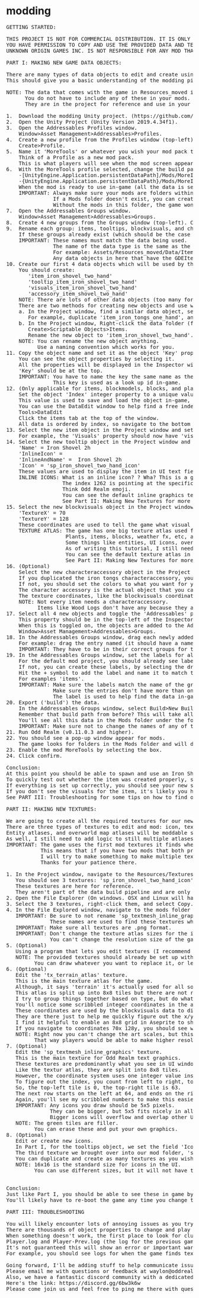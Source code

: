 # modding
<pre>
GETTING STARTED:

THIS PROJECT IS NOT FOR COMMERCIAL DISTRIBUTION. IT IS ONLY A TOOL TO HELP MODDERS CREATE MODS FOR ODD REALM. 
YOU HAVE PERMISSION TO COPY AND USE THE PROVIDED DATA AND TEXTURES FOR ODD REALM MODS ONLY. 
UNKNOWN ORIGIN GAMES INC. IS NOT RESPONSIBLE FOR ANY MOD THAT YOU CREATE. 

PART I: MAKING NEW GAME DATA OBJECTS:

There are many types of data objects to edit and create using this project, but, for this example, I'll walk you through creating a new item (Iron Shovel 2h).
This should give you a basic understanding of the modding pipeline.

NOTE: The data that comes with the game in Resources_moved is what Odd Realm uses by default. 
      You do not have to include any of these in your mods. 
      They are in the project for reference and use in your mods if desired.
      
1.  Download the modding Unity project. (https://github.com/oddrealm/modding)
2.  Open the Unity Project (Unity Version 2019.4.34f1).
3.  Open the Addressables Profiles window.  
    Window>Asset Management>Addressables>Profiles.
4.  Create a new profile from the Profiles window (top-left).  
    Create>Profile. 
5.  Name it 'MoreTools' or whatever you wish your mod pack to be called.  
    Think of a Profile as a new mod pack.  
    This is what players will see when the mod screen appears in-game (more on this later). 
6.  With the MoreTools profile selected, change the build paths.  
    -[UnityEngine.Application.persistentDataPath]/Mods/MoreItems  
    -{UnityEngine.Application.persistentDataPath}/Mods/MoreItems  
    When the mod is ready to use in-game (all the data is set up), we 'build' (export the data) using these paths.  
    IMPORTANT: Always make sure your mods are folders withing the Mods folder of the Odd Realm save folder.   
               If a Mods folder doesn't exist, you can create one.   
               Without the mods in this folder, the game won't be able to find them.  
7.  Open the Addressables Groups window.   
    Window>Asset Management>Addressables>Groups.  
8.  Create 4 new groups from the Groups window (top-left). Create>Group>Packed Assets.  
9.  Rename each group: items, tooltips, blockvisuals, and characteraccessory.  
    If these groups already exist (which should be the case for the github default project), there's no need to create them.  
    IMPORTANT: These names must match the data being used.   
               The name of the data type is the same as the folder which the data objects live in.   
               For example: Assets/Resources_moved/Data/Items.   
               Any data objects in here that have the GDEItemsData.cs class are going to have the group, 'items'.  
10. Create our first 4 data objects which will be used by the game.  
    You should create:   
       'item_iron_shovel_two_hand'  
       'tooltip_item_iron_shovel_two_hand'  
       'visuals_item_iron_shovel_two_hand'  
       'accessory_item_shovel_two_hand'  
    NOTE: There are lots of other data objects (too many for the scope of this tutorial) you can create that items use, but these are four to get an item started and in-game.  
    There are two methods for creating new objects and use whichever works best for you:  
    a. In the Project window, find a similar data object, select it, and press ctrl+d to duplicate it.   
       For example, duplicate 'item_iron_tongs_one_hand', and rename it to 'item_iron_shovel_two_hand'.  
    b. In the Project window, Right-click the data folder (for example, Items) in Resources_moved, and create a new scriptable object.   
       Create>Scriptable Objects>Items.  
       Rename the new object to 'item_iron_shovel_two_hand'.  
    NOTE: You can rename the new object anything.   
          Use a naming convention which works for you.   
11. Copy the object name and set it as the object 'Key' property.   
    You can see the object properties by selecting it.   
    All the properties will be displayed in the Inspector window.   
    'Key' should be at the top.  
    IMPORTANT: You have to name the key the same name as the object name.   
               This key is used as a look up id in-game.  
12. (Only applicable for items, blockmodels, blocks, and plant object types)   
    Set the object 'Index' integer property to a unique value.   
    This value is used to save and load the object in-game, and must be unique from other objects of the same type.  
    You can use the DataEdit window to help find a free index for your new object.  
    Tools>DataEdit  
    Click the items tab at the top of the window.  
    All data is ordered by index, so navigate to the bottom to find the last used index and add 1 to get your new index.  
13. Select the new item object in the Project window and set the 'TooltipID', 'Visuals', and 'AccessoryData' properties to point to the new respective data objects.  
    For example, the 'Visuals' property should now have 'visuals_item_iron_shovel_two_hand' as the key.   
14. Select the new tooltip object in the Project window and set the properties to:  
    'Name' = Iron Shovel 2h  
    'InlineIcon' = <sprite=1262>  
    'InlineAndName' = <sprite=1262> Iron Shovel 2h  
    'Icon' = 'sp_iron_shovel_two_hand_icon'  
    These values are used to display the item in UI text fields.  
    INLINE ICONS: What is an inline icon? <sprite=1262>? Wha? This is a graphic that is used in text strings and the number in <sprite=9999> is the index lookup for the texture.  
                  The index 1262 is pointing at the specific texture in our inline graphics atlas.  
                  Think Odd Realm emoji.  
                  You can see the default inline graphics texture in the Resources folder ('sp_textmesh_inline_graphics').  
                  See Part II: Making New Textures for more about inline graphics.  
15. Select the new blockvisuals object in the Project window and set the properties to:  
    'TextureX' = 70  
    'TextureY' = 128  
    These coordinates are used to tell the game what visual graphic the item should use when seen lying on the ground in-game.  
    TEXTURE ATLAS: The game has one big texture atlas used for most of the visuals.  
                   Plants, items, blocks, weather fx, etc, all use this atlas.  
                   Some things like entities, UI icons, overworld map, and inline graphics do not use this atlas.  
                   As of writing this tutorial, I still need to make the overworld map and entities moddable, but they are coming soon!  
                   You can see the default texture atlas in the Resources folder ('tx_terrain_atlas').  
                   See Part II: Making New Textures for more about the texture atlas.  
16. (Optional)  
    Select the new characteraccessory object in the Project window and set the properties to what you like.  
    If you duplicated the iron tongs characteraccessory, you probably won't need to edit any of the properties as the colors will already be set for iron.  
    If not, you should set the colors to what you want for your item.   
    The character accessory is the actual object that you can see on an entity.  
    The texture coordinates, like the blockvisuals coordinates are used to look up a visual in the texture atlas.  
    NOTE: Not every item needs a characteraccessory.  
          Items like Wood Logs don't have any because they are not equipped to a character.  
17. Select all 4 new objects and toggle the 'Addressables' property to TRUE.  
    This property should be in the top-left of the Inspector window.  
    When this is toggled on, the objects are added to the Addressable Groups window.  
    Window>Asset Management>Addressables>Groups.  
18. In the Addressables Groups window, drag each newly added object entry into their respective group.  
    For example: drag the entry named (it should have a name somewhat like this) 'Assets/Resources_moved/Data/items/item_iron_shovel_two_hand.asset' to the 'items' group.  
    IMPORTANT: They have to be in their correct groups for the game to properly find them.  
19. In the Addressables Groups window, set the labels for all the new entries to match exactly the group name.  
    For the default mod project, you should already see labels for these 4 groups.  
    If not, you can create these labels, by selecting the drop-down menu for the entry (in the 'Labels' column) and then clicking 'Manage Labels'.  
    Hit the + symbol to add the label and name it to match the required group.  
    For examples 'items'.  
    IMPORTANT: Make sure the labels match the name of the group exactly.   
               Make sure the entries don't have more than one label.  
               The label is used to help find the data in-game, and if these don't have the correct naming, they won't show up.  
20. Export ('build') the data.  
    In the Addressables Groups window, select Build>New Build>Default Build Script (top-right).  
    Remember that build path from before? This will take all our new data and put it there with all the required formatting to import it into the game.  
    You'll see all this data in the Mods folder under the folder MoreTools (or whatever you named your mod).  
    IMPORTANT: Make sure not to change the names of any of these exported files.  
21. Run Odd Realm (v0.11.0.3 and higher).  
22. You should see a pop-up window appear for mods.  
    The game looks for folders in the Mods folder and will display these in this window.  
23. Enable the mod MoreTools by selecting the box.  
24. Click confirm.  

Conclusion:  
At this point you should be able to spawn and use an Iron Shovel 2h in-game.  
To quickly test out whether the item was created properly, start a new settlement, open the console window (~), and type 'spawn -i item_iron_shovel_two_hand', and hit enter.  
If everything is set up correctly, you should see your new shovel appear.  
If you don't see the visuals for the item, it's likely you haven't done Part II yet, or you've not set up the texture coords and atlas correctly.  
See PART III: Troubleshooting for some tips on how to find out what's wrong.  

PART II: MAKING NEW TEXTURES:  

We are going to create all the required textures for our new Iron Shovel 2h which was created in Part I.  
There are three types of textures to edit and mod: icon, texture atlas, and inline graphics.  
Entity atlases, and overworld map atlases will be moddable soon!  
As well, I still need to add logic to still multiple atlases from separate mods together.  
IMPORTANT: The game uses the first mod textures it finds when a mod is enabled.  
           This means that if you have two mods that both provide their own texture atlas or inline graphics, the first one found will be used.  
           I will try to make something to make multiple texture mods possible, but it will take a bit of work.  
           Thanks for your patience there.  

1. In the Project window, navigate to the Resources/Textures folder.  
   You should see 3 textures: 'sp_iron_shovel_two_hand_icon', 'sp_textmesh_inline_graphics', and 'tx_terrain_atlas'.  
   These textures are here for reference.   
   They aren't part of the data build pipeline and are only intended as reference for you to make new textures.  
2. Open the File Explorer (On windows. OSX and Linux will have their respective file system navigators.) by right-clicking the Resources/Textures folder and selecting 'Show In Explorer'.  
3. Select the 3 textures, right-click them, and select Copy.  
4. In the File Explored window, navigate to the mods folder (MoreTools) you created in Part I. Right-click and paste the textures into this folder.  
   IMPORTANT: Be sure to not rename 'sp_textmesh_inline_graphics' or 'tx_terrain_atlas'.  
              These names are used to find these textures when you enable your mod in-game.  
   IMPORTANT: Make sure all textures are .png format.     
   IMPORTANT: Don't change the texture atlas sizes for the inline graphics and terrain atlas.  
              You can't change the resolution size of the game, but that's a planned mod feature.  
5. (Optional)  
   Using a program that lets you edit textures (I recommend Aseprite), open the 3 textures.    
   NOTE: The provided textures should already be set up with the Iron Shovel 2h visuals.  
         You can draw whatever you want to replace it, or leave it as is.  
6. (Optional)  
   Edit the 'tx_terrain_atlas' texture.  
   This is the main texture atlas for the game.  
   Although, it says 'terrain' it's actually used for all sorts of things, including plants, trees, items, weather fx, etc.  
   This atlas is split up into 8x8 tiles but there are not rules for where in the atlas you can put your artwork.  
   I try to group things together based on type, but do whatever you feel works for you.  
   You'll notice some scribbled integer coordinates in the atlas.  
   These coordinates are used by the blockvisuals data to display our new item (which we created in Part I) but you can erase them to make new space.  
   They are there just to help me quickly figure out the x/y coordinates.  
   I find it helpful to enable an 8x8 grid in Aseprite to show me the tile borders.  
   If you navigate to coordinates 70x 128y, you should see what looks like an iron shovel sprite.  
   NOTE: Right now you can't change the art scales, but this is something I will be adding to the mod features.  
         That way players would be able to make higher resolution art if they wished.  
7. (Optional)  
   Edit the 'sp_textmesh_inline_graphics' texture.  
   This is the main texture for Odd Realm text graphics.  
   These textures are predominantly what you see in UI windows and such.  
   Like the textur atlas, they are split into 8x8 tiles.  
   However, the coordinate system uses one integer value instead of an x/y coordinate system.  
   To figure out the index, you count from left to right, top to bottom.  
   So, the top-left tile is 0, the top-right tile is 63.  
   The next row starts on the left at 64, and ends on the right at 127.  
   Again, you'll see my scribbled numbers to make this easier, but you can erase those to free up room.  
   IMPORTANT: Any icons you draw should be 5x5 pixels.  
              They can be bigger, but 5x5 fits nicely in all the various UI layouts.  
              Bigger icons will overflow and overlap other UI elements.  
   NOTE: The green tiles are filler.  
         You can erase these and put your own graphics.  
8. (Optional)  
   Edit or create new icons.  
   In Part I, for the tooltips object, we set the field 'Icon' to 'sp_iron_shovel_two_hand_icon'.  
   The third texture we brought over into our mod folder, 'sp_iron_shovel_two_hand_icon', is what this refers to.  
   You can duplicate and create as many textures as you wish in this folder, and, as long as they don't have the same name as the inline graphics and terrain atlas, will be loaded by the game for use in the HUD.  
   NOTE: 16x16 is the standard size for icons in the UI.  
         You can use different sizes, but it will not have the correct pixel ratio and might look strange.  
        

Conclusion:  
Just like Part I, you should be able to see these in game by booting Odd Realm, and then enabling the mod.    
You'll likely have to re-boot the game any time you change the textures to see the new changes.  
    
PART III: TROUBLESHOOTING      

You will likely encounter lots of annoying issues as you try to create mods, especially because modding Odd Realm is so new.  
There are thousands of object properties to change and play around with, and I guarantee you'll change something to a value that I haven't anticipated.  
When something doesn't work, the first place to look for clues as to why it's not working, is the log files.  
Player.log and Player-Prev.log (the log for the previous game session) are two text files that show all the log information when the game is running.  
It's not guaranteed this will show an error or important warning, but sometimes it can help.  
For example, you should see logs for when the game finds texture mods.  
  
Going forward, I'll be adding stuff to help communicate issues, but I'll need your suggestions and feedback first.  
Please email me with questions or feedback at waylon@oddrealmgame.com.  
Also, we have a fantastic discord community with a dedicated modding channel.  
Here's the link: https://discord.gg/6bw3k6w   
Please come join us and feel free to ping me there with questions or feedback.  

</pre>
